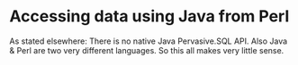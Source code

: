 # Accessing data using Java from Perl
As stated elsewhere: There is no native Java Pervasive.SQL API.
Also Java & Perl are two very different languages. So this all makes very little sense.
